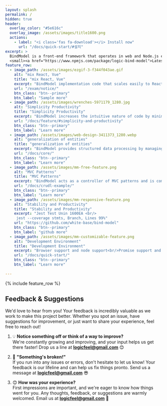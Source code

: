 ```yaml
---
layout: splash
permalink: /
hidden: true
header:
  overlay_color: "#5e616c"
  overlay_image: /assets/images/title1600.png
  actions:
    - label: "<i class='fas fa-download'></i> Install now"
      url: "/docs/quick-start/#설치"
excerpt: >
  BindModel is a front-end framework that operates in web and Node.js environments.<br />
  <small><a href="https://www.npmjs.com/package/logic-bind-model">Latest release v1.0.27</a></small>
feature_row:
  - image_path: /assets/images/ezgif-3-f344f043ae.gif
    alt: "mix React, Vue"
    title: "mix React, Vue"
    excerpt: "BindModel implementation code that scales easily to React and Vue, utilizing BindModel that combines flexibly with a variety of frameworks."
    url: "/exam/notice/"
    btn_class: "btn--primary"
    btn_label: "Sample more"  
  - image_path: /assets/images/wrenches-5971179_1280.jpg  
    alt: "Simplicity Productivity"
    title: "Simplicity Productivity"
    excerpt: "BindModel increases the intuitive nature of code by minimizing certain grammar and indicators and eliminating unnecessary components. Designed based on frequency in the project, it delivers simplicity and high productivity to users."
    url: "/docs/feature/#simplicity-and-productivity"
    btn_class: "btn--primary"
    btn_label: "Learn more"
  - image_path: /assets/images/web-design-3411373_1280.webp
    alt: "generalization of entities"
    title: "generalization of entities"
    excerpt: "BindModel provides structured data processing by managing all data as an entity (MetaTable, MetaView), enabling consistent and efficient data management."
    url: "/docs/core/"
    btn_class: "btn--primary" 
    btn_label: "Learn more"
  - image_path: /assets/images/mm-free-feature.png
    alt: "MVC Patterns"
    title: "MVC Patterns"
    excerpt: "BindModel acts as a controller of MVC patterns and is completely separate from View, making it very easy to replace and manage the screen."
    url: "/docs/crudl-example/"
    btn_class: "btn--primary"
    btn_label: "Learn more"
  - image_path: /assets/images/mm-responsive-feature.png
    alt: "Stability and Productivity"
    title: "Stability and Productivity"
    excerpt: "Jest Test Unin 1600EA <br/>
     jest --coverage stmts, Branch, Lines 99%"
    url: "https://github.com/white-base/bind-model"
    btn_class: "btn--primary"
    btn_label: "github more"
  - image_path: /assets/images/mm-customizable-feature.png
    alt: "Development Environment"
    title: "Development Environment"
    excerpt: "Browser support and node support<br/>Promise support and provide d.ts type information<br/>Vanilla JavaScript supports ES5 backward compatibility"
    url: "/docs/quick-start/"
    btn_class: "btn--primary"
    btn_label: "Learn more"  
       
---
```


{% include feature_row %}
<!-- 
![image-left](/assets/images/image-alignment-150x150.jpg){: .align-left} The rest of this paragraph is filler for the sake of seeing the text wrap around the 150×150 image, which is **left aligned**. There should be plenty of room above, below, and to the right of the image. Just look at him there --- Hey guy! Way to rock that left side. I don't care what the right aligned image says, you look great. Don't let anyone else tell you differently. -->


## Feedback & Suggestions

We'd love to hear from you! Your feedback is incredibly valuable as we work to make this project better. Whether you spot an issue, have suggestions for improvement, or just want to share your experience, feel free to reach out!

1. 💡 **Notice something off or think of a way to improve?**  
   We're constantly growing and improving, and your input helps us get there faster! Drop us a line at **logicfeel@gmail.com** 😊

2. 🚀 **"Something's broken!"**  
   If you run into any issues or errors, don't hesitate to let us know! Your feedback is our lifeline and can help us fix things pronto. Send us a message at **logicfeel@gmail.com** 😎

3. 😊 **How was your experience?**  
   First impressions are important, and we're eager to know how things went for you. Any thoughts, feedback, or suggestions are warmly welcomed. Email us at **logicfeel@gmail.com** 🙏
   